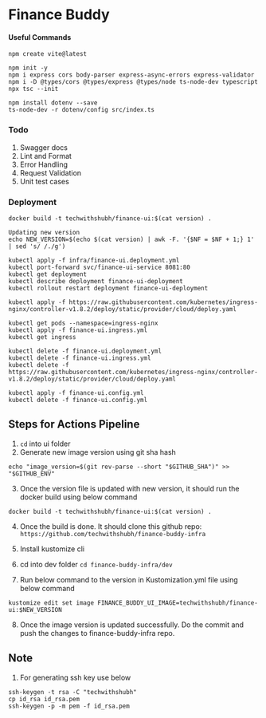 # Finance Buddy

#### Useful Commands

```
npm create vite@latest

npm init -y
npm i express cors body-parser express-async-errors express-validator
npm i -D @types/cors @types/express @types/node ts-node-dev typescript
npx tsc --init

npm install dotenv --save
ts-node-dev -r dotenv/config src/index.ts
```

### Todo

1. Swagger docs
2. Lint and Format
3. Error Handling
4. Request Validation
5. Unit test cases

### Deployment

```
docker build -t techwithshubh/finance-ui:$(cat version) .

Updating new version
echo NEW_VERSION=$(echo $(cat version) | awk -F. '{$NF = $NF + 1;} 1' | sed 's/ /./g')

kubectl apply -f infra/finance-ui.deployment.yml
kubectl port-forward svc/finance-ui-service 8081:80
kubectl get deployment
kubectl describe deployment finance-ui-deployment
kubectl rollout restart deployment finance-ui-deployment

kubectl apply -f https://raw.githubusercontent.com/kubernetes/ingress-nginx/controller-v1.8.2/deploy/static/provider/cloud/deploy.yaml

kubectl get pods --namespace=ingress-nginx
kubectl apply -f finance-ui.ingress.yml
kubectl get ingress

kubectl delete -f finance-ui.deployment.yml
kubectl delete -f finance-ui.ingress.yml
kubectl delete -f https://raw.githubusercontent.com/kubernetes/ingress-nginx/controller-v1.8.2/deploy/static/provider/cloud/deploy.yaml

kubectl apply -f finance-ui.config.yml
kubectl delete -f finance-ui.config.yml
```

## Steps for Actions Pipeline

1. `cd` into ui folder
2. Generate new image version using git sha hash

```
echo "image_version=$(git rev-parse --short "$GITHUB_SHA")" >> "$GITHUB_ENV"
```
3. Once the version file is updated with new version, it should run the docker build using below command

```
docker build -t techwithshubh/finance-ui:$(cat version) .
```

4. Once the build is done. It should clone this github repo: `https://github.com/techwithshubh/finance-buddy-infra`

5. Install kustomize cli 
6. cd into dev folder `cd finance-buddy-infra/dev`
7. Run below command to the version in Kustomization.yml file using below command

```
kustomize edit set image FINANCE_BUDDY_UI_IMAGE=techwithshubh/finance-ui:$NEW_VERSION
```

8. Once the image version is updated successfully. Do the commit and push the changes to finance-buddy-infra repo.

## Note

1. For generating ssh key use below

```
ssh-keygen -t rsa -C "techwithshubh"
cp id_rsa id_rsa.pem
ssh-keygen -p -m pem -f id_rsa.pem
```